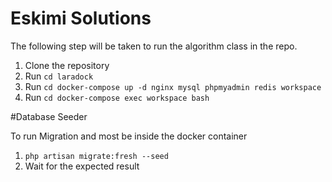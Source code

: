 # Eskimi Solutions

The following step will be taken to run the algorithm class in the repo.

1. Clone the repository
3.  Run ````cd laradock````
4.  Run ````cd docker-compose up -d nginx mysql phpmyadmin redis workspace````
5.  Run ````cd docker-compose exec workspace bash````


#Database Seeder

To run Migration and most be inside the docker container

1. ````php artisan migrate:fresh --seed````
2. Wait for the expected result

